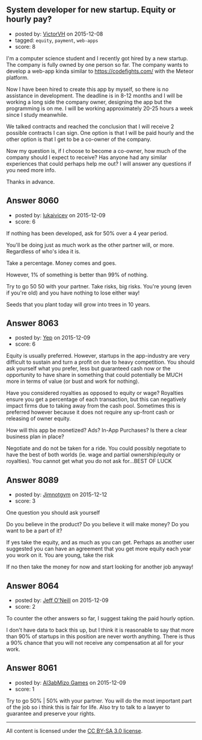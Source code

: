 ## System developer for new startup. Equity or hourly pay?

- posted by: [VictorVH](https://stackexchange.com/users/3442962/victorvh) on 2015-12-08
- tagged: `equity`, `payment`, `web-apps`
- score: 8

<p>I'm a computer science student and I recently got hired by a new startup. The company is fully owned by one person so far. The company wants to develop a web-app kinda similar to <a href="https://codefights.com/" rel="nofollow">https://codefights.com/</a> with the Meteor platform.</p>

<p>Now I have been hired to create this app by myself, so there is no assistance in development. The deadline is in 8-12 months and I will be working a long side the company owner, designing the app but the programming is on me. I will be working approximately 20-25 hours a week since I study meanwhile. </p>

<p>We talked contracts and reached the conclusion that I will receive 2 possible contracts I can sign. One option is that I will be paid hourly and the other option is that I get to be a co-owner of the company. </p>

<p>Now my question is, if I choose to become a co-owner, how much of the company should I expect to receive? Has anyone had any similar experiences that could perhaps help me out? I will answer any questions if you need more info.</p>

<p>Thanks in advance.</p>



## Answer 8060

- posted by: [lukaivicev](https://stackexchange.com/users/5245413/lukaivicev) on 2015-12-09
- score: 6

<p>If nothing has been developed, ask for 50% over a 4 year period. </p>

<p>You'll be doing just as much work as the other partner will, or more. Regardless of who's idea it is. </p>

<p>Take a percentage. Money comes and goes. </p>

<p>However, 1% of something is better than 99% of nothing. </p>

<p>Try to go 50 50 with your partner. Take risks, big risks. You're young (even if you're old) and you have nothing to lose either way! </p>

<p>Seeds that you plant today will grow into trees in 10 years. </p>



## Answer 8063

- posted by: [Yep](https://stackexchange.com/users/7442728/yep) on 2015-12-09
- score: 6

<p>Equity is usually preferred. However, startups in the app-industry are very difficult to sustain and turn a profit on due to heavy competition. You should ask yourself what you prefer, less but guaranteed cash now or the opportunity to have share in something that could potentially be MUCH more in terms of value (or bust and work for nothing). </p>

<p>Have you considered royalties as opposed to equity or wage? Royalties ensure you get a percentage of each transaction, but this can negatively impact firms due to taking away from the cash pool. Sometimes this is preferred however because it does not require any up-front cash or releasing of owner equity. </p>

<p>How will this app be monetized? Ads? In-App Purchases? Is there a clear business plan in place?  </p>

<p>Negotiate and do not be taken for a ride. You could possibly negotiate to have the best of both worlds (ie. wage and partial ownership/equity or royalties). You cannot get what you do not ask for...BEST OF LUCK</p>



## Answer 8089

- posted by: [Jimnotgym](https://stackexchange.com/users/7461839/jimnotgym) on 2015-12-12
- score: 3

<p>One question you should ask yourself</p>

<p>Do you believe in the product? Do you believe it will make money? Do you want to be a part of it?</p>

<p>If yes take the equity, and as much as you can get. Perhaps as another user suggested you can have an agreement that you get more equity each year you work on it. You are young, take the risk</p>

<p>If no then take the money for now and start looking for another job anyway!</p>



## Answer 8064

- posted by: [Jeff O'Neill](https://stackexchange.com/users/46273/jeff-o-neill) on 2015-12-09
- score: 2

<p>To counter the other answers so far, I suggest taking the paid hourly option.</p>

<p>I don't have data to back this up, but I think it is reasonable to say that more than 90% of startups in this position are never worth anything.  There is thus a 90% chance that you will not receive any compensation at all for your work.</p>



## Answer 8061

- posted by: [Al3abMizo Games](https://stackexchange.com/users/1601277/al3abmizo-games) on 2015-12-09
- score: 1

<p>Try to go 50% | 50% with your partner. You will do the most important part of the job so i think this is fair for life. Also try to talk to a lawyer to guarantee and preserve your rights.</p>




---

All content is licensed under the [CC BY-SA 3.0 license](https://creativecommons.org/licenses/by-sa/3.0/).
